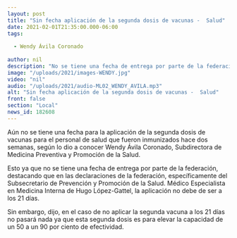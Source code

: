 ```yaml
---
layout: post
title: "Sin fecha aplicación de la segunda dosis de vacunas -  Salud"
date: 2021-02-01T21:35:00.000-06:00
tags:
  
  - Wendy Ávila Coronado
  
author: nil
description: "No se tiene una fecha de entrega por parte de la federación, destacando que en las declaraciones de la federación."
image: "/uploads/2021/images-WENDY.jpg"
video: "nil"
audio: "/uploads/2021/audio-ML02_WENDY_AVILA.mp3"
alt: "Sin fecha aplicación de la segunda dosis de vacunas -  Salud"
front: false
section: "Local"
news_id: 182608
---
```


Aún no se tiene una fecha para la aplicación de la segunda dosis de vacunas para el personal de salud que fueron inmunizados hace dos semanas, según lo dio a conocer Wendy Ávila Coronado, Subdirectora de Medicina Preventiva y Promoción de la Salud. 

Esto ya que no se tiene una fecha de entrega por parte de la federación, destacando que en las declaraciones de la federación, específicamente del  Subsecretario de Prevención y Promoción de la Salud. Médico Especialista en Medicina Interna de Hugo López-Gattel, la aplicación no debe de ser a los 21 días.

Sin embargo, dijo, en el caso de no aplicar la segunda vacuna a los 21 días no pasará nada ya que esta segunda dosis es para elevar la capacidad de un 50 a un 90 por ciento de efectividad. 